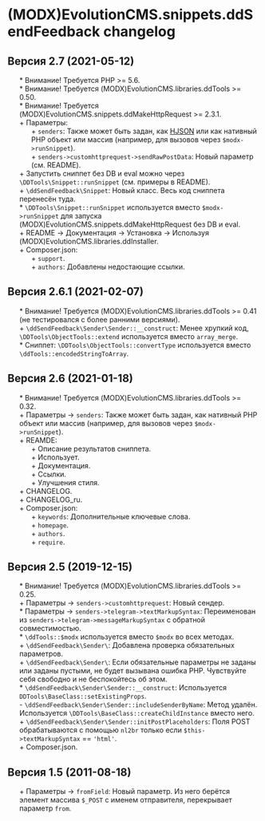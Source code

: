 # (MODX)EvolutionCMS.snippets.ddSendFeedback changelog


## Версия 2.7 (2021-05-12)
* \* Внимание! Требуется PHP >= 5.6.
* \* Внимание! Требуется (MODX)EvolutionCMS.libraries.ddTools >= 0.50.
* \* Внимание! Требуется (MODX)EvolutionCMS.snippets.ddMakeHttpRequest >= 2.3.1.
* \+ Параметры:
	* \+ `senders`: Также может быть задан, как [HJSON](https://hjson.github.io/) или как нативный PHP объект или массив (например, для вызовов через `$modx->runSnippet`).
	* \+ `senders->customhttprequest->sendRawPostData`: Новый параметр (см. README).
* \+ Запустить сниппет без DB и eval можно через `\DDTools\Snippet::runSnippet` (см. примеры в README).
* \+ `\ddSendFeedback\Snippet`: Новый класс. Весь код сниппета перенесён туда.
* \* `\DDTools\Snippet::runSnippet` используется вместо `$modx->runSnippet` для запуска (MODX)EvolutionCMS.snippets.ddMakeHttpRequest без DB и eval.
* \+ README → Документация → Установка → Используя (MODX)EvolutionCMS.libraries.ddInstaller.
* \+ Composer.json:
	* \+ `support`.
	* \+ `authors`: Добавлены недостающие ссылки.


## Версия 2.6.1 (2021-02-07)
* \* Внимание! Требуется (MODX)EvolutionCMS.libraries.ddTools >= 0.41 (не тестировался с более ранними версиями).
* \+ `\ddSendFeedback\Sender\Sender::__construct`: Менее хрупкий код, `\DDTools\ObjectTools::extend` используется вместо `array_merge`.
* \* Сниппет: `\DDTools\ObjectTools::convertType` используется вместо `\ddTools::encodedStringToArray`.


## Версия 2.6 (2021-01-18)
* \* Внимание! Требуется (MODX)EvolutionCMS.libraries.ddTools >= 0.32.
* \+ Параметры → `senders`: Также может быть задан, как нативный PHP объект или массив (например, для вызовов через `$modx->runSnippet`).
* \+ REAMDE:
	* \+ Описание результатов сниппета.
	* \+ Использует.
	* \+ Документация.
	* \+ Ссылки.
	* \+ Улучшения стиля.
* \+ CHANGELOG.
* \+ CHANGELOG_ru.
* \+ Composer.json:
	* \+ `keywords`: Дополнительные ключевые слова.
	* \+ `homepage`.
	* \+ `authors`.
	* \+ `require`.


## Версия 2.5 (2019-12-15)
* \* Внимание! Требуется (MODX)EvolutionCMS.libraries.ddTools >= 0.25.
* \+ Параметры → `senders->customhttprequest`: Новый сендер.
* \* Параметры → `senders->telegram->textMarkupSyntax`: Переименован из `senders->telegram->messageMarkupSyntax` с обратной совместимостью.
* \* `\ddTools::$modx` используется вместо `$modx` во всех методах.
* \+ `\ddSendFeedback\Sender\`: Добавлена проверка обязательных параметров.
* \+ `\ddSendFeedback\Sender\`: Если обязательные параметры не заданы или заданы пустыми, не будет вызывана ошибка PHP. Чувствуйте себя свободно и не беспокойтесь об этом.
* \* `\ddSendFeedback\Sender\Sender::__construct`: Используется `DDTools\BaseClass::setExistingProps`.
* \- `\ddSendFeedback\Sender\Sender::includeSenderByName`: Метод удалён. Используется `\DDTools\BaseClass::createChildInstance` вместо него.
* \+ `\ddSendFeedback\Sender\Sender::initPostPlaceholders`: Поля POST обрабатываются с помощью `nl2br` только если `$this->textMarkupSyntax` == `'html'`.
* \+ Composer.json.


## Версия 1.5 (2011-08-18)
* \+ Параметры → `fromField`: Новый параметр. Из него берётся элемент массива `$_POST` с именем отправителя, перекрывает параметр `from`.


<link rel="stylesheet" type="text/css" href="https://DivanDesign.ru/assets/files/ddMarkdown.css" />
<style>ul{list-style:none;}</style>